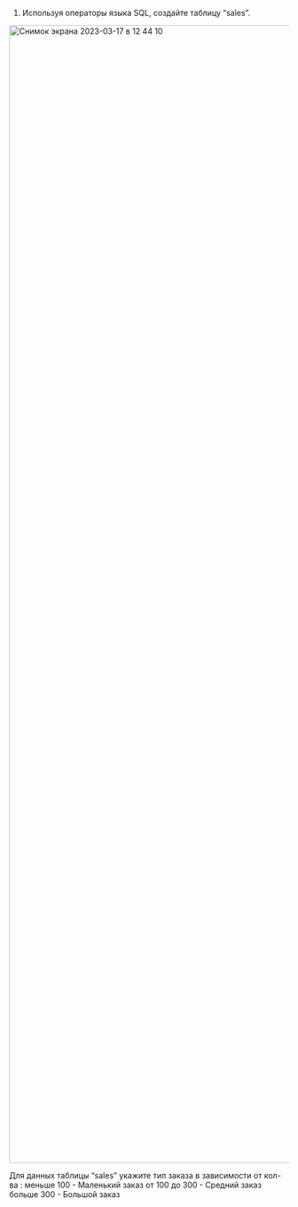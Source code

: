 1. Используя операторы языка SQL, 
создайте таблицу “sales”. 
<img width="2048" alt="Снимок экрана 2023-03-17 в 12 44 10" src="https://user-images.githubusercontent.com/110591063/225869725-409b8ab4-a036-4d14-a912-8d201bdea181.png">

Для данных таблицы “sales” укажите тип заказа в зависимости от кол-ва : 
меньше 100  -    Маленький заказ
от 100 до 300 - Средний заказ
больше 300  -     Большой заказ
